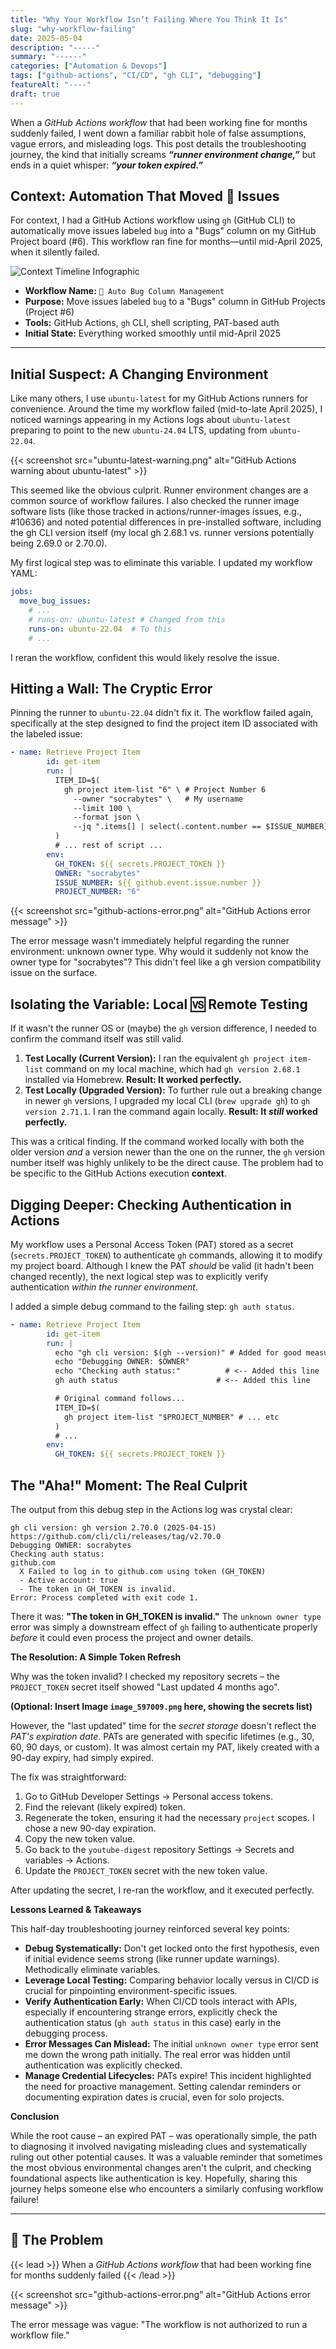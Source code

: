 ```yaml
---
title: "Why Your Workflow Isn’t Failing Where You Think It Is"
slug: "why-workflow-failing"
date: 2025-05-04
description: "-----"
summary: "------"
categories: ["Automation & Devops"]
tags: ["github-actions", "CI/CD", "gh CLI", "debugging"]
featureAlt: "----"
draft: true
---
```


When a _GitHub Actions workflow_ that had been working fine for months suddenly failed, I went down a familiar rabbit hole of false assumptions, vague errors, and misleading logs. This post details the troubleshooting journey, the kind that initially screams ***“runner environment change,”*** but ends in a quiet whisper: ***“your token expired.”***

## Context: Automation That Moved 🐛 Issues
For context, I had a GitHub Actions workflow using `gh` (GitHub CLI) to automatically move issues labeled `bug` into a "Bugs" column on my GitHub Project board (#6). This workflow ran fine for months—until mid-April 2025, when it silently failed.

![Context Timeline Infographic](context-timeline.png "Context Timeline Infographic")

- **Workflow Name:** `🐛 Auto Bug Column Management`
- **Purpose:** Move issues labeled `bug` to a "Bugs" column in GitHub Projects (Project #6)
- **Tools:** GitHub Actions, `gh` CLI, shell scripting, PAT-based auth
- **Initial State:** Everything worked smoothly until mid-April 2025

---

## Initial Suspect: A Changing Environment

Like many others, I use `ubuntu-latest` for my GitHub Actions runners for convenience. Around the time my workflow failed (mid-to-late April 2025), I noticed warnings appearing in my Actions logs about `ubuntu-latest` preparing to point to the new `ubuntu-24.04` LTS, updating from `ubuntu-22.04`.

{{< screenshot src="ubuntu-latest-warning.png" alt="GitHub Actions warning about ubuntu-latest" >}}

This seemed like the obvious culprit. Runner environment changes are a common source of workflow failures. I also checked the runner image software lists (like those tracked in actions/runner-images issues, e.g., #10636) and noted potential differences in pre-installed software, including the gh CLI version itself (my local gh 2.68.1 vs. runner versions potentially being 2.69.0 or 2.70.0).

My first logical step was to eliminate this variable. I updated my workflow YAML:

```YAML
jobs:
  move_bug_issues:
    # ...
    # runs-on: ubuntu-latest # Changed from this
    runs-on: ubuntu-22.04  # To this
    # ...
```
I reran the workflow, confident this would likely resolve the issue.

## Hitting a Wall: The Cryptic Error

Pinning the runner to `ubuntu-22.04` didn't fix it. The workflow failed again, specifically at the step designed to find the project item ID associated with the labeled issue:

```YAML
- name: Retrieve Project Item
        id: get-item
        run: |
          ITEM_ID=$(
            gh project item-list "6" \ # Project Number 6
              --owner "socrabytes" \   # My username
              --limit 100 \
              --format json \
              --jq ".items[] | select(.content.number == $ISSUE_NUMBER) | .id"
          )
          # ... rest of script ...
        env:
          GH_TOKEN: ${{ secrets.PROJECT_TOKEN }}
          OWNER: "socrabytes"
          ISSUE_NUMBER: ${{ github.event.issue.number }}
          PROJECT_NUMBER: "6"
```

{{< screenshot src="github-actions-error.png" alt="GitHub Actions error message" >}}

The error message wasn't immediately helpful regarding the runner environment: unknown owner type. Why would it suddenly not know the owner type for "socrabytes"? This didn't feel like a gh version compatibility issue on the surface.

## Isolating the Variable: Local 🆚 Remote Testing

If it wasn't the runner OS or (maybe) the `gh` version difference, I needed to confirm the command itself was still valid.

1. **Test Locally (Current Version):** I ran the equivalent `gh project item-list` command on my local machine, which had `gh version 2.68.1` installed via Homebrew. **Result: It worked perfectly.**
2. **Test Locally (Upgraded Version):** To further rule out a breaking change in newer `gh` versions, I upgraded my local CLI (`brew upgrade gh`) to `gh version 2.71.1`. I ran the command again locally. **Result: It *still* worked perfectly.**

This was a critical finding. If the command worked locally with both the older version *and* a version newer than the one on the runner, the `gh` version number itself was highly unlikely to be the direct cause. The problem had to be specific to the GitHub Actions execution **context**.

## Digging Deeper: Checking Authentication in Actions

My workflow uses a Personal Access Token (PAT) stored as a secret (`secrets.PROJECT_TOKEN`) to authenticate `gh` commands, allowing it to modify my project board. Although I knew the PAT *should* be valid (it hadn't been changed recently), the next logical step was to explicitly verify authentication *within the runner environment*.

I added a simple debug command to the failing step: `gh auth status`.

```YAML
- name: Retrieve Project Item
        id: get-item
        run: |
          echo "gh cli version: $(gh --version)" # Added for good measure
          echo "Debugging OWNER: $OWNER"
          echo "Checking auth status:"          # <-- Added this line
          gh auth status                      # <-- Added this line

          # Original command follows...
          ITEM_ID=$(
            gh project item-list "$PROJECT_NUMBER" # ... etc
          )
          # ...
        env:
          GH_TOKEN: ${{ secrets.PROJECT_TOKEN }}
```
## The "Aha!" Moment: The Real Culprit

The output from this debug step in the Actions log was crystal clear:
```CLI
gh cli version: gh version 2.70.0 (2025-04-15)
https://github.com/cli/cli/releases/tag/v2.70.0
Debugging OWNER: socrabytes
Checking auth status:
github.com
  X Failed to log in to github.com using token (GH_TOKEN)
  - Active account: true
  - The token in GH_TOKEN is invalid.
Error: Process completed with exit code 1.
```

There it was: **"The token in GH\_TOKEN is invalid."** The `unknown owner type` error was simply a downstream effect of `gh` failing to authenticate properly *before* it could even process the project and owner details.

**The Resolution: A Simple Token Refresh**

Why was the token invalid? I checked my repository secrets – the `PROJECT_TOKEN` secret itself showed "Last updated 4 months ago".

**(Optional: Insert Image `image_597009.png` here, showing the secrets list)**

However, the "last updated" time for the *secret storage* doesn't reflect the *PAT's expiration date*. PATs are generated with specific lifetimes (e.g., 30, 60, 90 days, or custom). It was almost certain my PAT, likely created with a 90-day expiry, had simply expired.

The fix was straightforward:

1. Go to GitHub Developer Settings -&gt; Personal access tokens.
2. Find the relevant (likely expired) token.
3. Regenerate the token, ensuring it had the necessary `project` scopes. I chose a new 90-day expiration.
4. Copy the new token value.
5. Go back to the `youtube-digest` repository Settings -&gt; Secrets and variables -&gt; Actions.
6. Update the `PROJECT_TOKEN` secret with the new token value.

After updating the secret, I re-ran the workflow, and it executed perfectly.

**Lessons Learned & Takeaways**

This half-day troubleshooting journey reinforced several key points:

- **Debug Systematically:** Don't get locked onto the first hypothesis, even if initial evidence seems strong (like runner update warnings). Methodically eliminate variables.
- **Leverage Local Testing:** Comparing behavior locally versus in CI/CD is crucial for pinpointing environment-specific issues.
- **Verify Authentication Early:** When CI/CD tools interact with APIs, especially if encountering strange errors, explicitly check the authentication status (`gh auth status` in this case) early in the debugging process.
- **Error Messages Can Mislead:** The initial `unknown owner type` error sent me down the wrong path initially. The real error was hidden until authentication was explicitly checked.
- **Manage Credential Lifecycles:** PATs expire! This incident highlighted the need for proactive management. Setting calendar reminders or documenting expiration dates is crucial, even for solo projects.

**Conclusion**

While the root cause – an expired PAT – was operationally simple, the path to diagnosing it involved navigating misleading clues and systematically ruling out other potential causes. It was a valuable reminder that sometimes the most obvious environmental changes aren't the culprit, and checking foundational aspects like authentication is key. Hopefully, sharing this journey helps someone else who encounters a similarly confusing workflow failure!

---


## 🐛 **The Problem**

{{< lead >}}
When a _GitHub Actions workflow_ that had been working fine for months suddenly failed
{{< /lead >}}

{{< screenshot src="github-actions-error.png" alt="GitHub Actions error message" >}}

The error message was vague: "The workflow is not authorized to run a workflow file."